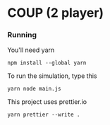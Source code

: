 # COUP (2 player)

### Running

You'll need yarn

```
npm install --global yarn
```

To run the simulation, type this

```
yarn node main.js
```

This project uses prettier.io

```
yarn prettier --write .
```
